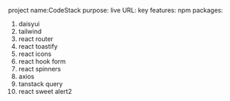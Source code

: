 project name:CodeStack
purpose:
live URL:
key features:
npm packages:
1. daisyui
2. tailwind
3. react router
4. react toastify
5. react icons
6. react hook form
7. react spinners
8. axios
9. tanstack query
10. react sweet alert2
